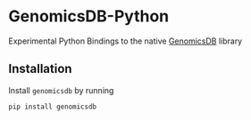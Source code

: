 # GenomicsDB-Python

Experimental Python Bindings to the native [GenomicsDB](https://github.com/GenomicsDB/GenomicsDB) library

## Installation
Install `genomicsdb` by running
```
pip install genomicsdb
```

